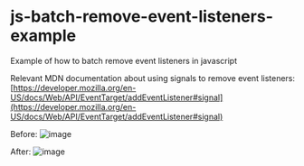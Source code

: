 # js-batch-remove-event-listeners-example
Example of how to batch remove event listeners in javascript

Relevant MDN documentation about using signals to remove event listeners: [https://developer.mozilla.org/en-US/docs/Web/API/EventTarget/addEventListener#signal](https://developer.mozilla.org/en-US/docs/Web/API/EventTarget/addEventListener#signal)

Before:
![image](https://github.com/user-attachments/assets/96d6e97e-c326-4ad3-82df-02661889bd00)

After:
![image](https://github.com/user-attachments/assets/03386c4a-76fe-49df-8c46-e71944d73066)
